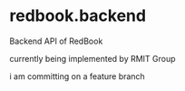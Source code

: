 # redbook.backend
Backend API of RedBook

currently being implemented by RMIT Group

i am committing on a feature branch
